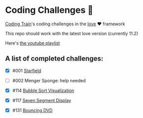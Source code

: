 # Coding Challenges 🚞
[Coding Train](https://github.com/CodingTrain)'s coding challenges in the [love](https://love2d.org) ❤️ framework

This repo should work with the latest love version (currently 11.2)

Here's [the youtube playlist](https://www.youtube.com/playlist?list=PLRqwX-V7Uu6ZiZxtDDRCi6uhfTH4FilpH)
## A list of completed challenges:


- [x] #001 [Starfield](https://github.com/apolius/Coding-Challenges/blob/master/starfield)
- [ ] #002 Menger Sponge: help needed
- [x] #114 [Bubble Sort Visualization](https://github.com/apolius/Coding-Challenges/blob/master/bubble-sort-visualization)
- [x] #117 [Seven Segment Display](https://github.com/apolius/Coding-Challenges/blob/master/7-segment-display)
- [x] #131 [Bouncing DVD](https://github.com/apolius/Coding-Challenges/blob/master/bouncing_DVD)


